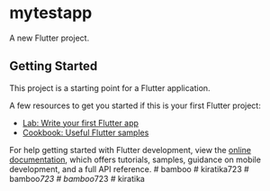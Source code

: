 # mytestapp

A new Flutter project.

## Getting Started

This project is a starting point for a Flutter application.

A few resources to get you started if this is your first Flutter project:

- [Lab: Write your first Flutter app](https://docs.flutter.dev/get-started/codelab)
- [Cookbook: Useful Flutter samples](https://docs.flutter.dev/cookbook)

For help getting started with Flutter development, view the
[online documentation](https://docs.flutter.dev/), which offers tutorials,
samples, guidance on mobile development, and a full API reference.
#   b a m b o o  
 #   k i r a t i k a 7 2 3  
 #   b a m b o o _ 7 2 3  
 #   b a m b o o _ 7 2 3  
 #   k i r a t i k a  
 